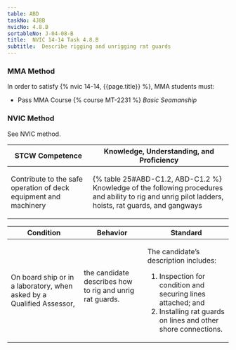 ```yaml
---
table: ABD
taskNo: 4J8B
nvicNo: 4.8.B 
sortableNo: J-04-08-B
title:  NVIC 14-14 Task 4.8.B
subtitle:  Describe rigging and unrigging rat guards
---
```



### MMA Method

In order to satisfy  {% nvic 14-14, {{page.title}}  %}, MMA students must:

* Pass MMA Course {% course MT-2231 %}  *Basic Seamanship*


### NVIC Method

<a onclick="togglevisibility('nvic_methods')" >See NVIC method.</a>

<div id='nvic_methods' class='hide'>

<table>
<thead>
<tr>
<th class='forty'> STCW Competence </th>
<th class='sixty'> Knowledge, Understanding, and Proficiency </th>
</tr>
</thead>




<tbody>
<tr><td markdown='1'>

Contribute to the safe operation of deck equipment and machinery

</td><td markdown='1'>

{% table 25#ABD-C1.2, ABD-C1.2 %} Knowledge of the following procedures and ability to rig and unrig pilot ladders, hoists, rat guards, and gangways

</td></tr>


</tbody>
</table>


<table>
<thead>
<tr><th class='twenty'>  Condition </th><th class='twenty'> Behavior </th><th  class='sixty'>Standard </th></tr>
</thead>
<tbody >



<tr><td markdown='1'>

On board ship or in a laboratory, when asked by a Qualified Assessor,

</td><td markdown='1'>

the candidate describes how to rig and unrig rat guards.

<br>

<div class="tooltip" markdown='1'>



</div>


</td><td markdown='1'>

The candidate’s description includes:

1. Inspection for condition and securing lines attached; and
2. Installing rat guards on lines and other shore connections.

</td></tr>
</tbody>
</table>
</div>
